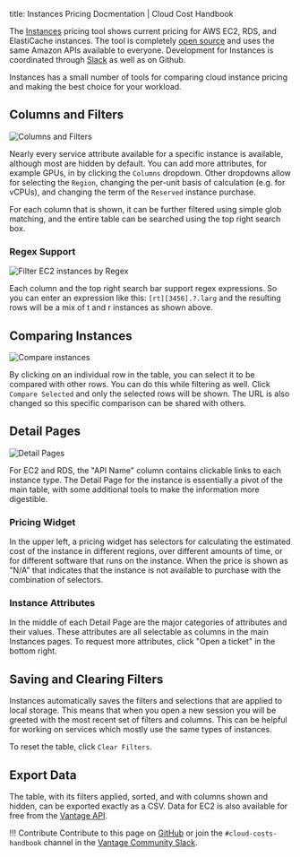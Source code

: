 title: Instances Pricing Docmentation | Cloud Cost Handbook

The [Instances](https://instances.vantage.sh) pricing tool shows current pricing for AWS EC2, RDS, and ElastiCache instances. The tool is completely [open source](https://github.com/vantage-sh/ec2instances.info) and uses the same Amazon APIs available to everyone. Development for Instances is coordinated through [Slack](https://instances.vantage.sh/) as well as on Github.

Instances has a small number of tools for comparing cloud instance pricing and making the best choice for your workload.

## Columns and Filters

![Columns and Filters](/img/tools/instances/column_selector.png)

Nearly every service attribute available for a specific instance is available, although most are hidden by default. You can add more attributes, for example GPUs, in by clicking the `Columns` dropdown. Other dropdowns allow for selecting the `Region`, changing the per-unit basis of calculation (e.g. for vCPUs), and changing the term of the `Reserved` instance purchase.

For each column that is shown, it can be further filtered using simple glob matching, and the entire table can be searched using the top right search box.

### Regex Support

![Filter EC2 instances by Regex](/img/tools/instances/regex-filter.png)

Each column and the top right search bar support regex expressions. So you can enter an expression like this: `[rt][3456].?.larg` and the resulting rows will be a mix of t and r instances as shown above.

## Comparing Instances

![Compare instances](/img/tools/instances/compare_selected.gif)

By clicking on an individual row in the table, you can select it to be compared with other rows. You can do this while filtering as well. Click `Compare Selected` and only the selected rows will be shown. The URL is also changed so this specific comparison can be shared with others.

## Detail Pages

![Detail Pages](/img/tools/instances/detail-pages.png)

For EC2 and RDS, the "API Name" column contains clickable links to each instance type. The Detail Page for the instance is essentially a pivot of the main table, with some additional tools to make the information more digestible.

### Pricing Widget

In the upper left, a pricing widget has selectors for calculating the estimated cost of the instance in different regions, over different amounts of time, or for different software that runs on the instance. When the price is shown as "N/A" that indicates that the instance is not available to purchase with the combination of selectors.

### Instance Attributes

In the middle of each Detail Page are the major categories of attributes and their values. These attributes are all selectable as columns in the main Instances pages. To request more attributes, click "Open a ticket" in the bottom right.

## Saving and Clearing Filters

Instances automatically saves the filters and selections that are applied to local storage. This means that when you open a new session you will be greeted with the most recent set of filters and columns. This can be helpful for working on services which mostly use the same types of instances.

To reset the table, click `Clear Filters`.

## Export Data

The table, with its filters applied, sorted, and with columns shown and hidden, can be exported exactly as a CSV. Data for EC2 is also available for free from the [Vantage API](https://vantage.readme.io/reference/general).

!!! Contribute
Contribute to this page on [GitHub](https://github.com/vantage-sh/handbook) or join the `#cloud-costs-handbook` channel in the [Vantage Community Slack](https://join.slack.com/t/vantagecommunity/shared_invite/zt-oey52myv-gq4AWRKkX25kjp1UGziPTw).
